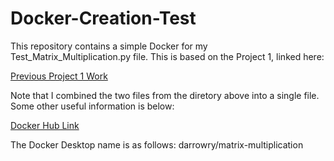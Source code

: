 # Docker-Creation-Test

This repository contains a simple Docker for my Test_Matrix_Multiplication.py file. This is based on the Project 1, linked here:

[Previous Project 1 Work](https://github.com/EC530/ci-cd-darrowball13)

Note that I combined the two files from the diretory above into a single file. Some other useful information is below:

[Docker Hub Link](https://hub.docker.com/layers/darrowry/matrix-multiplication/latest/images/sha256-e71627c97caad8190d2884747c44bb93e807fa50363e072c07bf3d72c2585f83?context=repo)

The Docker Desktop name is as follows: darrowry/matrix-multiplication
